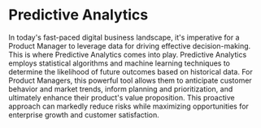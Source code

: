 # Predictive Analytics

In today's fast-paced digital business landscape, it's imperative for a Product Manager to leverage data for driving effective decision-making. This is where Predictive Analytics comes into play. Predictive Analytics employs statistical algorithms and machine learning techniques to determine the likelihood of future outcomes based on historical data. For Product Managers, this powerful tool allows them to anticipate customer behavior and market trends, inform planning and prioritization, and ultimately enhance their product's value proposition. This proactive approach can markedly reduce risks while maximizing opportunities for enterprise growth and customer satisfaction.